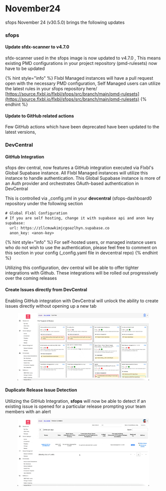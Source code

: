 # November24

sfops November 24 (v30.5.0)  brings the following updates

### sfops

#### Update sfdx-scanner to v4.7.0

sfdx-scanner used in the sfops image is now updated to v4.7.0 , This means existing PMD configurations in your project repository (pmd-rulesets) now have to be updated

{% hint style="info" %}
Flxbl Managed instances will have a pull request open with the necessary PMD configuration, Self Managed users can utilize the latest rules in your sfops repository here/\
[https://source.flxbl.io/flxbl/sfops/src/branch/main/pmd-rulesets](https://source.flxbl.io/flxbl/sfops/src/branch/main/pmd-rulesets)
{% endhint %}

#### Update to GitHub related actions

Few GitHub actions which have been deprecated have been updated to the latest versions,&#x20;

### DevCentral

#### GitHub Integration&#x20;

sfops dev central, now features a GitHub integration executed via  Flxbl's Global Supabase instance.  All Flxbl Managed instances will utilize this instance to handle authentication. This Global Supabase instance is more of an Auth provider and orchestrates OAuth-based authentication in DevCentral

This is controlled via \_config.yml in your **devcentral** (sfops-dashboard0 repository  under the following section

```
# Global Flxbl Configuration
# If you are self hosting, change it with supabase api and anon key
supabase:
  url: https://zllcmuwkimjcgoazlhyn.supabase.co
  anon_key: <anon-key>
```

{% hint style="info" %}
For self-hosted users, or managed instance users who do not wish to use the authentication, please feel free to comment on this section in your  config (\_config.yaml file in devcentral repo)
{% endhint %}

Utilizing this configuration,  dev central will be able to offer tighter integrations with Github. These integrations will be rolled out progressively over the coming releases

#### Create Issues directly from DevCentral

Enabling GitHub integration with DevCentral will unlock the ability to create issues directly without opening up a new tab&#x20;

<figure><img src="../.gitbook/assets/DevCentral-GitHub-Integration.gif" alt=""><figcaption></figcaption></figure>

#### Duplicate Release Issue Detection

Utilizing the GitHub Integration, **sfops** will now be able to detect if an existing issue is opened for a particular release prompting your team members with an alert

<figure><img src="../.gitbook/assets/CleanShot 2024-11-20 at 22.16.32.gif" alt=""><figcaption></figcaption></figure>

